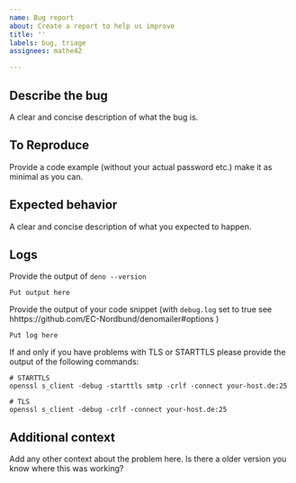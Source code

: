 ```yaml
---
name: Bug report
about: Create a report to help us improve
title: ''
labels: bug, triage
assignees: mathe42

---
```


<!-- For security relevant bugs please contact us via mail! -->

## Describe the bug

A clear and concise description of what the bug is.

## To Reproduce

Provide a code example (without your actual password etc.) make it as minimal as
you can.

## Expected behavior

A clear and concise description of what you expected to happen.

## Logs

Provide the output of `deno --version`

```
Put output here
```

Provide the output of your code snippet (with `debug.log` set to true see
hhttps://github.com/EC-Nordbund/denomailer#options )

```
Put log here
```

If and only if you have problems with TLS or STARTTLS please provide the output
of the following commands:

```
# STARTTLS
openssl s_client -debug -starttls smtp -crlf -connect your-host.de:25

# TLS
openssl s_client -debug -crlf -connect your-host.de:25
```

## Additional context

Add any other context about the problem here. Is there a older version you know
where this was working?
